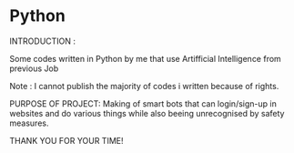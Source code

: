 # Python


INTRODUCTION :

Some codes written in Python by me that use Artifficial Intelligence from previous Job

Note : I cannot publish the majority of codes i written because of rights.

PURPOSE OF PROJECT: Making of smart bots that can login/sign-up in websites and do various things while also beeing unrecognised by safety measures.

THANK YOU FOR YOUR TIME!
